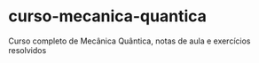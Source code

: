 # curso-mecanica-quantica
Curso completo de Mecânica Quântica, notas de aula e exercícios resolvidos
